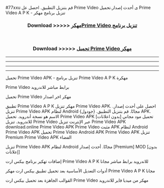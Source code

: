 #77xxu قم بتنزيل التطبيق. احصل عل Prime Video  ى أحدث إصدار.تحميل Prime Video  A P K - تنزيل برنامج مهكر



<div align="center">
<h3>Download >>>>> <a href="https://ar-sites.web.app/?ar= Prime Video ">مهكرPrime Video  تنزيل برنامج</a></h3><br>

<h3>Download >>>>> <a href="https://ar-sites.web.app/?ar= Prime Video ">تحميل Prime Video  مهكر</a></h3>
</div>


----------------------------------------------------------

----------------------------------------------------------

----------------------------------------------------------

----------------------------------------------------------


تحميل Prime Video  APK - تنزيل برنامج Prime Video  A P K مهكرة

Prime Video  برابط مباشر للاندرويد

تحميل Prime Video  مهكر اخر اصدار

تطبيق Prime Video  A P K مهكر
تنزيل Prime Video  APK. احصل على أحدث إصدار.
تنزيل Prime Video  APK لنظام Android مجانًا.
قم بتنزيل التطبيق. {جودول} APK. الاسم هو نسخة أندرويد.
تحميل Prime Video  APK [بدون اعلانات]
تحميل مود مجاني للاندرويد.
تنزيل Prime Video  عبر الإنترنت
تنزيل Prime Video  APK
download.online Prime Video  APK
Prime Video  مثبت APK لنظام Android
Prime Video  APK
تحميل Prime Video  Android APK
Prime Video  APK تنزيل Premium
Prime Video  APK الفضاء

تنزيل Prime Video  APK لنظام Android مجانًا. أحدث إصدار [Premium] MOD [بدون إعلانات]

إضافات تهكير برنامج بيكس ارت Prime Video  A P K للاندرويد برابط مباشر مجانا

أدوات التعديل الأساسية بعد تحميل تطبيق بيكس ارت مهكر Prime Video  A P K مجانا

القوالب الجاهزة بعد تحميل بيكس ارت Prime Video  مهكر من ميديا فاير للاندرويد



